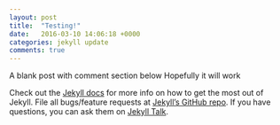 ```yaml
---
layout: post
title:  "Testing!"
date:   2016-03-10 14:06:18 +0000
categories: jekyll update
comments: true
---
```

A blank post with comment section below
Hopefully it will work

Check out the [Jekyll docs][jekyll-docs] for more info on how to get the most out of Jekyll. File all bugs/feature requests at [Jekyll’s GitHub repo][jekyll-gh]. If you have questions, you can ask them on [Jekyll Talk][jekyll-talk].

[jekyll-docs]: http://jekyllrb.com/docs/home
[jekyll-gh]:   https://github.com/jekyll/jekyll
[jekyll-talk]: https://talk.jekyllrb.com/
